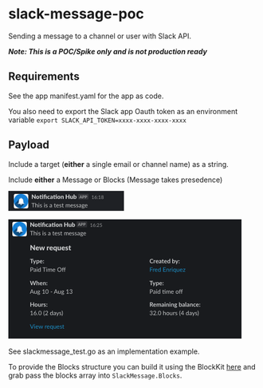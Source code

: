 # slack-message-poc
Sending a message to a channel or user with Slack API.

***Note: This is a POC/Spike only and is not production ready***

## Requirements

See the app manifest.yaml for the app as code.

You also need to export the Slack app Oauth token as an environment variable `export SLACK_API_TOKEN=xxxx-xxxx-xxxx-xxxx`

## Payload

Include a target (**either** a single email or channel name) as a string.

Include **either** a Message or Blocks (Message takes presedence)

![picture 1](images/9d48c586a2e691e6e65ed1a6b8a497bb3eb8d0c762ede76f3f66a3008e447e9a.png)  

![picture 2](images/b56909f8b632b95308ca0e4673e03e83e56e79675ce9b02da316d15ce34baee7.png)  

See slackmessage_test.go as an implementation example.

To provide the Blocks structure you can build it using the BlockKit [here](https://app.slack.com/block-kit-builder/TMR2N9HHC#%7B%22blocks%22:%5B%7B%22type%22:%22header%22,%22text%22:%7B%22type%22:%22plain_text%22,%22text%22:%22New%20request%22,%22emoji%22:true%7D%7D,%7B%22type%22:%22section%22,%22fields%22:%5B%7B%22type%22:%22mrkdwn%22,%22text%22:%22*Type:*%5CnPaid%20Time%20Off%22%7D,%7B%22type%22:%22mrkdwn%22,%22text%22:%22*Created%20by:*%5Cn%3Cexample.com%7CFred%20Enriquez%3E%22%7D%5D%7D,%7B%22type%22:%22section%22,%22fields%22:%5B%7B%22type%22:%22mrkdwn%22,%22text%22:%22*When:*%5CnAug%2010%20-%20Aug%2013%22%7D,%7B%22type%22:%22mrkdwn%22,%22text%22:%22*Type:*%5CnPaid%20time%20off%22%7D%5D%7D,%7B%22type%22:%22section%22,%22fields%22:%5B%7B%22type%22:%22mrkdwn%22,%22text%22:%22*Hours:*%5Cn16.0%20(2%20days)%22%7D,%7B%22type%22:%22mrkdwn%22,%22text%22:%22*Remaining%20balance:*%5Cn32.0%20hours%20(4%20days)%22%7D%5D%7D,%7B%22type%22:%22section%22,%22text%22:%7B%22type%22:%22mrkdwn%22,%22text%22:%22%3Chttps://example.com%7CView%20request%3E%22%7D%7D%5D%7D) and grab pass the blocks array into `SlackMessage.Blocks`.